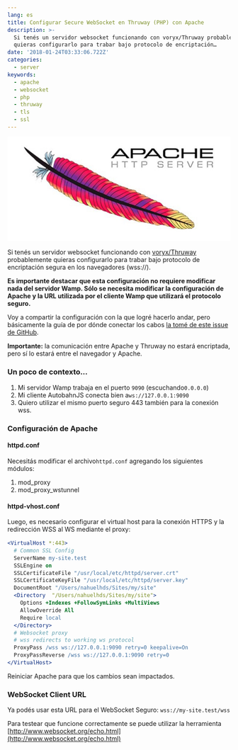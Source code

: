 ```yaml
---
lang: es
title: Configurar Secure WebSocket en Thruway (PHP) con Apache
description: >-
  Si tenés un servidor websocket funcionando con voryx/Thruway probablemente
  quieras configurarlo para trabar bajo protocolo de encriptación…
date: '2018-01-24T03:33:06.722Z'
categories:
  - server
keywords:
  - apache
  - websocket
  - php
  - thruway
  - tls
  - ssl
---
```


![](img/1__N08XZ82dODX22Nuw0H1J0w.jpeg)

Si tenés un servidor websocket funcionando con [voryx/Thruway](https://github.com/voryx/Thruway) probablemente quieras configurarlo para trabar bajo protocolo de encriptación segura en los navegadores (wss://).

**Es importante destacar que esta configuración no requiere modificar nada del servidor Wamp. Sólo se necesita modificar la configuración de Apache y la URL utilizada por el cliente Wamp que utilizará el protocolo seguro.**

Voy a compartir la configuración con la que logré hacerlo andar, pero básicamente la guía de por dónde conectar los cabos [la tomé de este issue de GitHub](https://github.com/voryx/Thruway/issues/66).

**Importante:** la comunicación entre Apache y Thruway no estará encriptada, pero sí lo estará entre el navegador y Apache.

### Un poco de contexto…

1.  Mi servidor Wamp trabaja en el puerto `9090` (escuchando`0.0.0.0`)
2.  Mi cliente AutobahnJS conecta bien a`ws://127.0.0.1:9090`
3.  Quiero utilizar el mismo puerto seguro 443 también para la conexión wss.

### Configuración de Apache

#### httpd.conf

Necesitás modificar el archivo`httpd.conf` agregando los siguientes módulos:

1.  mod\_proxy
2.  mod\_proxy\_wstunnel

#### httpd-vhost.conf

Luego, es necesario configurar el virtual host para la conexión HTTPS y la redirección WSS al WS mediante el proxy:

```apache
<VirtualHost *:443>
  # Common SSL Config
  ServerName my-site.test
  SSLEngine on
  SSLCertificateFile "/usr/local/etc/httpd/server.crt"
  SSLCertificateKeyFile "/usr/local/etc/httpd/server.key"
  DocumentRoot "/Users/nahuelhds/Sites/my/site"
  <Directory  "/Users/nahuelhds/Sites/my/site">
    Options +Indexes +FollowSymLinks +MultiViews
    AllowOverride All
    Require local
  </Directory>
  # Websocket proxy
  # wss redirects to working ws protocol
  ProxyPass /wss ws://127.0.0.1:9090 retry=0 keepalive=On 
  ProxyPassReverse /wss ws://127.0.0.1:9090 retry=0 
</VirtualHost>
```

Reiniciar Apache para que los cambios sean impactados.

### WebSocket Client URL

Ya podés usar esta URL para el WebSocket Seguro: `wss://my-site.test/wss`

Para testear que funcione correctamente se puede utilizar la herramienta [http://www.websocket.org/echo.html](http://www.websocket.org/echo.html)
